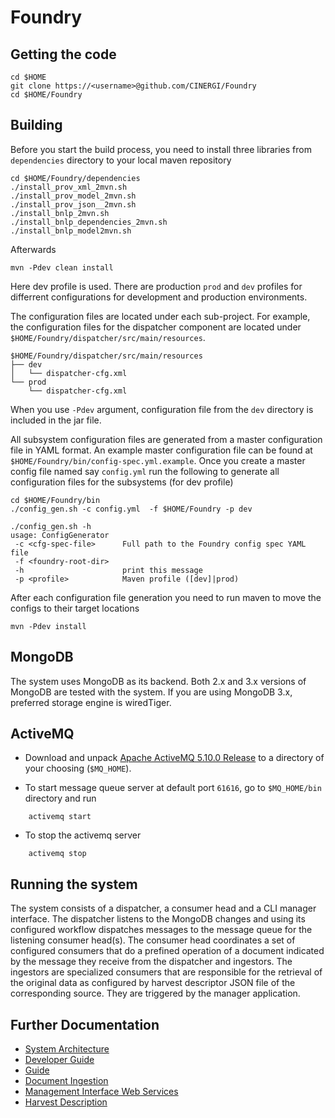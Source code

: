 Foundry
=======

Getting the code
----------------

    cd $HOME
    git clone https://<username>@github.com/CINERGI/Foundry
    cd $HOME/Foundry

Building
--------

Before you start the build process, you need to install three libraries from `dependencies` directory to your local maven repository
    
    cd $HOME/Foundry/dependencies
    ./install_prov_xml_2mvn.sh
    ./install_prov_model_2mvn.sh
    ./install_prov_json__2mvn.sh
    ./install_bnlp_2mvn.sh
    ./install_bnlp_dependencies_2mvn.sh
    ./install_bnlp_model2mvn.sh

Afterwards

    mvn -Pdev clean install

Here dev profile is used. There are production `prod` and `dev` profiles for differrent configurations for development and production environments.

The configuration files are located under each sub-project. For example,
the configuration files for the dispatcher component are located under
`$HOME/Foundry/dispatcher/src/main/resources`.


```
$HOME/Foundry/dispatcher/src/main/resources
├── dev
│   └── dispatcher-cfg.xml
└── prod
    └── dispatcher-cfg.xml
```

When you use `-Pdev` argument, configuration file from the `dev` directory is included in the jar file.

All subsystem configuration files are generated from a master configuration file in YAML format.
An example master configuration file can be found at `$HOME/Foundry/bin/config-spec.yml.example`.
Once you create a master config file named say `config.yml` run the following to generate all configuration files for the subsystems (for dev profile)

```
cd $HOME/Foundry/bin
./config_gen.sh -c config.yml  -f $HOME/Foundry -p dev

```

```
./config_gen.sh -h
usage: ConfigGenerator
 -c <cfg-spec-file>      Full path to the Foundry config spec YAML file
 -f <foundry-root-dir>
 -h                      print this message
 -p <profile>            Maven profile ([dev]|prod)
```

After each configuration file generation you need to run maven to move the configs to their target locations

    mvn -Pdev install

MongoDB
--------

The system uses MongoDB as its backend. Both 2.x and 3.x versions of MongoDB are tested with the system. If you are using MongoDB 3.x, preferred storage engine is wiredTiger.



ActiveMQ
--------

* Download and unpack [Apache ActiveMQ 5.10.0 Release](http://activemq.apache.org/activemq-5100-release.html) to a directory of your choosing (`$MQ_HOME`).

* To start message queue server at default port `61616`, go to `$MQ_HOME/bin` directory and run
```
    activemq start 
```
* To stop the activemq server
```
    activemq stop
```

Running the system
------------------

The system consists of a dispatcher, a consumer head and a CLI manager interface.
The dispatcher listens to the MongoDB changes and using
its configured workflow dispatches messages to the message queue for the
listening consumer head(s). The consumer head coordinates a set of configured
consumers that do a prefined operation of a document indicated by the message
they receive from the dispatcher and ingestors. The ingestors are specialized
consumers that are responsible for the retrieval of the original data as
configured by harvest descriptor JSON file of the corresponding source.
They are triggered by the manager application.


Further Documentation
---------------------

 * [System Architecture](doc/architecture.md)
 * [Developer Guide](doc/dev_guide.md) 
 * [Guide](doc/guide.md) 
 * [Document Ingestion](doc/doc_ingestion.md)
 * [Management Interface Web Services](doc/management_ws.md)
 * [Harvest Description](doc/harvest_desc.md)

